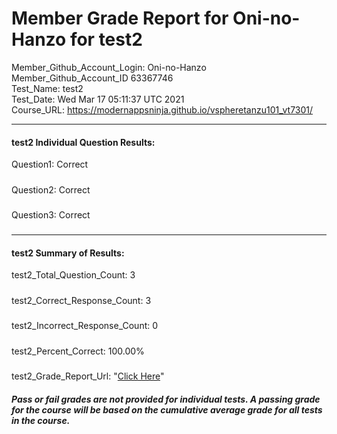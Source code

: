 # Member Grade Report for Oni-no-Hanzo for test2  
   
Member_Github_Account_Login: Oni-no-Hanzo  
Member_Github_Account_ID 63367746  
Test_Name: test2  
Test_Date: Wed Mar 17 05:11:37 UTC 2021  
Course_URL: https://modernappsninja.github.io/vspheretanzu101_vt7301/  
   
---  
#### test2 Individual Question Results:  
Question1: Correct  
#####  
Question2: Correct  
#####  
Question3: Correct  
#####  
---  
#### test2 Summary of Results:  
test2_Total_Question_Count: 3  
#####  
test2_Correct_Response_Count: 3  
#####  
test2_Incorrect_Response_Count: 0  
#####  
test2_Percent_Correct: 100.00%  
#####  
test2_Grade_Report_Url: "[Click Here](https://github.com/modernappsninjas/Oni-no-Hanzo/blob/main/static/userdata/courses/vspheretanzu101_vt7301/grade_report.pr7.test2.md)"
##### Pass or fail grades are not provided for individual tests. A passing grade for the course will be based on the cumulative average grade for all tests in the course.  
